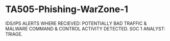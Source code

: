 # TA505-Phishing-WarZone-1
IDS/IPS ALERTS WHERE RECIEVED: POTENTIALLY BAD TRAFFIC &amp; MALWARE COMMAND &amp; CONTROL ACTIVITY DETECTED. SOC 1 ANALYST: TRIAGE.
